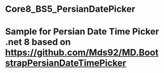 # Core8_BS5_PersianDatePicker
# Sample for Persian Date Time Picker .net 8 based on https://github.com/Mds92/MD.BootstrapPersianDateTimePicker

